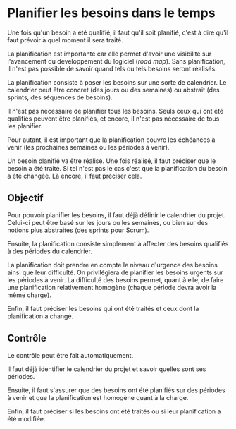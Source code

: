 Planifier les besoins dans le temps
==================================

Une fois qu'un besoin a été qualifié, il faut qu'il soit planifié, c'est à dire qu'il faut prévoir à quel moment il sera traité.

La planification est importante car elle permet d'avoir une visibilité sur l'avancement du développement du logiciel (*road map*). Sans planification, il n'est pas possible de savoir quand tels ou tels besoins seront réalisés.

La planification consiste à poser les besoins sur une sorte de calendrier. Le calendrier peut être concret (des jours ou des semaines) ou abstrait (des sprints, des séquences de besoins).

Il n'est pas nécessaire de planifier tous les besoins. Seuls ceux qui ont été qualifiés peuvent être planifiés, et encore, il n'est pas nécessaire de tous les planifier.

Pour autant, il est important que la planification couvre les échéances à venir (les prochaines semaines ou les périodes à venir).

Un besoin planifié va être réalisé. Une fois réalisé, il faut préciser que le besoin a été traité. Si tel n'est pas le cas c'est que la planification du besoin a été changée. Là encore, il faut préciser cela.

Objectif
--------

Pour pouvoir planifier les besoins, il faut déjà définir le calendrier du projet. Celui-ci peut être basé sur les jours ou les semaines, ou bien sur des notions plus abstraites (des sprints pour Scrum).

Ensuite, la planification consiste simplement à affecter des besoins qualifiés à des périodes du calendrier.

La planification doit prendre en compte le niveau d'urgence des besoins ainsi que leur difficulté. On privilégiera de planifier les besoins urgents sur les périodes à venir. La difficulté des besoins permet, quant à elle, de faire une planification relativement homogène (chaque période devra avoir la même charge).

Enfin, il faut préciser les besoins qui ont été traités et ceux dont la planification a changé.

Contrôle
--------

Le contrôle peut être fait automatiquement.

Il faut déjà identifier le calendrier du projet et savoir quelles sont ses périodes.

Ensuite, il faut s'assurer que des besoins ont été planifiés sur des périodes à venir et que la planification est homogène quant à la charge.

Enfin, il faut préciser si les besoins ont été traités ou si leur planification a été modifiée.

